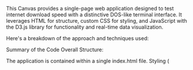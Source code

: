This Canvas provides a single-page web application designed to test internet download speed with a distinctive DOS-like terminal interface. It leverages HTML for structure, custom CSS for styling, and JavaScript with the D3.js library for functionality and real-time data visualization.

Here's a breakdown of the approach and techniques used:

Summary of the Code
Overall Structure:

The application is contained within a single index.html file.
Styling (<style>) and JavaScript logic (<script>) are embedded directly within the HTML, making it self-contained.
It imports Tailwind CSS for basic utilities and D3.js for advanced charting capabilities.
DOS Terminal User Interface (UI) Design:

Theme: The CSS is meticulously crafted to mimic an old-school DOS terminal. This includes:
A dark, plain #0d1117 or #000000 background.
Monospace font ('Roboto Mono').
Prominent "Matrix green" (#00ff00) for text, labels, and borders.
Sharp, unrounded corners on all elements (e.g., border-radius: 0;).
Subtle scanline overlay (::before pseudo-element on .container) to simulate a CRT monitor.
Layout: Instead of traditional UI elements like buttons and input fields, information is presented in div elements styled to look like command-line output lines (.result-line).
Interactive "Button": The "INITIATE_TEST" is a <button> element, but it's styled to appear as part of the terminal text, complete with a PROMPT> prefix and a blinking _ cursor (::after pseudo-element) when active, reinforcing the command-line interaction. It changes color on hover and disables/enables based on test status.
No Glow/Shadows: All box-shadow and text-shadow effects are removed to achieve a flat, non-glowing aesthetic, consistent with a plain DOS terminal.
Speed Test Methodology:

Latency Test (Ping):
A quick HEAD request is sent to https://cloudflare.com/cdn-cgi/trace to measure the Round-Trip Time (RTT) in milliseconds.
A 5-second timeout is applied using AbortController to prevent indefinite hanging.
Download Speed Test (Core):
Target: The test aims to download 1GB (DOWNLOAD_FILE_SIZE_BYTES) of dummy data from Cloudflare's speed test endpoint.
Parallel Connections: To maximize throughput and simulate real-world browser behavior, the test initiates 8 (NUM_PARALLEL_CONNECTIONS) simultaneous fetch requests. Each connection downloads a portion of the total 1GB file.
Real-time Cumulative Average Speed Calculation:
The fetch API's response.body.getReader() is used to read the incoming data stream in chunks.
A requestAnimationFrame loop continuously monitors the totalBytesDownloaded and elapsedTimeFromStart.
The DL_SPEED display is updated in real-time by calculating the average speed from the start of the test up to the current moment ((totalBytesDownloaded * 8) / elapsedTimeFromStart).
Graphing with D3.js (Real-time & Animated):
The D3.js library is used to render a line graph (<svg> element) within the terminal UI.
Data points (cumulative average speed vs. time) are collected every 200ms (GRAPH_SAMPLE_INTERVAL_MS).
The graph's line (.line path) and axes (.axis) are smoothly animated using D3's transition() methods, ensuring a fluid and continuous visualization of the speed trend.
The X-axis (time) and Y-axis (speed) domains dynamically adjust as more data is collected.
Test Timeout: A crucial AbortController and setTimeout mechanism is implemented to stop the download test automatically after 10 seconds (TEST_TIMEOUT_SECONDS). If the test isn't completed naturally, it will terminate, and results will reflect the data downloaded within that timeframe.
Error Handling: try/catch blocks are used to manage network errors or aborted fetches, displaying appropriate messages in the STATUS line and custom alert boxes.
UI State Management:

The startButton is disabled and its blinking cursor hidden when the test starts.
A loadingSpinner is displayed during the test.
Upon test completion (or timeout/error), the startButton is re-enabled, the cursor reappears, and the statusMessage updates, signaling that the system is ready for re-testing.
In essence, the application provides a robust download speed test wrapped in a meticulously crafted retro DOS terminal aesthetic, complete with dynamic real-time feedback and a smoothly animating graph.



<!DOCTYPE html>
<html lang="en">
<head>
    <meta charset="UTF-8">
    <meta name="viewport" content="width=device-width, initial-scale=1.0">
    <title>NETWORK DIAGNOSTIC V2.4</title>
    <!-- Tailwind CSS CDN -->
    <script src="https://cdn.tailwindcss.com"></script>
    <!-- Using a common monospace font for terminal feel -->
    <link href="https://fonts.googleapis.com/css2?family=Roboto+Mono:wght@400;700&display=swap" rel="stylesheet">
    <!-- D3.js CDN for graphing -->
    <script src="https://d3js.org/d3.v7.min.js"></script>
    <style>
        /* Global Terminal Theme Styles */
        body {
            font-family: 'Roboto Mono', monospace; /* Monospace font for terminal feel */
            background-color: #0d1117; /* Dark charcoal/black background */
            display: flex;
            justify-content: center;
            align-items: center;
            min-height: 100vh;
            margin: 0;
            padding: 1rem;
            box-sizing: border-box;
            color: #00ff00; /* Matrix green text */
            overflow: hidden; /* Prevent body scroll if content slightly overflows */
        }
        .container {
            background-color: #000000; /* Pure black for the terminal screen */
            border: 2px solid #00ff00; /* Matrix green border */
            border-radius: 0; /* Sharp corners */
            padding: 2rem;
            max-width: 42rem; /* Wider for better content flow */
            width: 100%;
            text-align: left; /* Align text like a real terminal */
            position: relative; /* For scanline effect */
            line-height: 1.5; /* Better readability */
            font-size: 1.1rem; /* Base font size for terminal text */
            overflow: hidden; /* Hide potential scrollbars inside */
        }

        /* Scanline overlay effect for the entire terminal screen */
        .container::before {
            content: '';
            position: absolute;
            top: 0;
            left: 0;
            right: 0;
            bottom: 0;
            background: repeating-linear-gradient(
                #000000,
                #000000 1px,
                rgba(0, 255, 0, 0.04) 1px,
                rgba(0, 255, 0, 0.04) 2px
            );
            pointer-events: none; /* Allows clicks/interactions beneath it */
            opacity: 0.15; /* More visible scanlines */
            z-index: 1; /* Above background, below text */
        }

        /* Result lines - no more boxes */
        .result-line {
            margin-bottom: 0.5rem; /* Space between lines */
            color: #00ff00;
            padding-left: 0.5rem; /* Indent slightly like a prompt */
            display: flex; /* Use flexbox for aligned label and value */
        }
        .result-label {
            flex-shrink: 0; /* Prevent label from shrinking */
            width: 8rem; /* Fixed width for alignment */
            color: #00cc00; /* Slightly dimmer green for labels */
        }
        .result-value {
            font-weight: bold;
            color: #00ff00;
            flex-grow: 1; /* Allow value to take remaining space */
        }

        .loading-spinner {
            border: 0.25rem solid rgba(0, 255, 0, 0.3); /* Green translucent */
            border-top: 0.25rem solid #00ff00; /* Bright green */
            border-radius: 50%;
            width: 2.5rem;
            height: 2.5rem;
            animation: spin 1s linear infinite;
            display: none;
            margin: 1rem auto; /* Center spinner */
        }
        @keyframes spin {
            0% { transform: rotate(0deg); }
            100% { transform: rotate(360deg); }
        }

        /* Command-line button - styled to be inline with other text */
        #startButton {
            background: none; /* No background */
            border: none; /* No border */
            color: #00ff00; /* Green text */
            font-size: 1.1rem; /* Same font size as container/result-line */
            font-weight: bold;
            cursor: pointer;
            padding: 0; /* Remove padding */
            margin: 0; /* Remove margin */
            display: inline-block; /* Make it flow inline with text */
            text-align: left;
            user-select: none; /* Prevent text selection */
            transition: color 0.1s ease-in-out; /* Smooth color change on hover */
            position: relative; /* For pseudo-elements */
            z-index: 2; /* Above scanlines */
            white-space: nowrap; /* Prevent wrapping */
            line-height: inherit; /* Inherit line height from parent */
        }
        #startButton:hover {
            color: #00e600; /* Slightly darker green on hover */
            transform: none; /* Remove any transform */
        }
        #startButton:active {
            color: #00cc00;
        }
        #startButton:disabled {
            color: #006600; /* Dimmer green when disabled */
            cursor: not-allowed;
        }
        /* Blinking cursor for the button, only visible when NOT disabled */
        #startButton:not(:disabled)::after {
            content: '_'; /* Blinking cursor */
            animation: blink-caret 1s step-end infinite;
            margin-left: 0.2em; /* Use em for relative spacing */
        }
        /* Hide cursor when disabled */
        #startButton:disabled::after {
            content: ''; /* Hide cursor by removing content */
        }
        @keyframes blink-caret {
            from, to { visibility: hidden; }
            50% { visibility: visible; }
        }


        #statusMessage {
            color: #00ff00; /* Matrix green */
            font-size: 1.1rem; /* Same font size as container/result-line */
            padding-left: 0; /* No extra padding, handled by result-line */
        }

        /* Graph container styling */
        #speedGraph {
            margin-top: 2rem;
            background-color: #000000; /* Pure black for graph area */
            border: 1px solid #00cc00; /* Green border */
            border-radius: 0; /* Sharp corners */
            padding: 1rem;
            width: 100%;
            overflow: hidden;
            position: relative; /* For background patterns */
            z-index: 2; /* Above scanlines */
        }

        /* Optional: Add a subtle grid/pattern to the graph background */
        #speedGraph::before {
            content: '';
            position: absolute;
            top: 0;
            left: 0;
            right: 0;
            bottom: 0;
            background-image:
                linear-gradient(to right, rgba(0, 255, 0, 0.05) 1px, transparent 1px),
                linear-gradient(to bottom, rgba(0, 255, 0, 0.05) 1px, transparent 1px);
            background-size: 20px 20px; /* Adjust grid size */
            pointer-events: none;
            opacity: 0.3;
            z-index: 1;
        }

        /* Style for SVG paths and axes (D3.js) */
        .line {
            fill: none;
            stroke: #00ff00; /* Bright green line */
            stroke-width: 2px;
            transition: d; /* Animate path changes */
        }
        .axis text {
            font-family: 'Roboto Mono', monospace;
            font-size: 0.75rem;
            fill: #00cc00; /* Slightly darker green for axis text */
        }
        .axis path, .axis line {
            stroke: #006600; /* Darker green for axis lines */
        }
        .axis-label {
            font-family: 'Roboto Mono', monospace;
            fill: #00ff00;
        }

        /* Mobile adjustments */
        @media (max-width: 640px) {
            .container {
                padding: 1rem;
                max-width: 100%;
                font-size: 0.9rem;
            }
            #startButton {
                font-size: 0.9rem; /* Match new container font size */
            }
            .result-line {
                padding-left: 0.2rem;
            }
            .result-label {
                width: 5rem; /* Adjust width for smaller screens */
            }
            .result-value {
                font-size: 1.4rem; /* Smaller value font */
            }
            #statusMessage {
                font-size: 0.9rem;
            }
            #speedGraph {
                padding: 0.5rem;
            }
            .axis text {
                font-size: 0.65rem;
            }
        }
    </style>
</head>
<body class="antialiased">
    <div class="container">
        <!-- Removed H1 Header -->

        <div class="result-line">
            <span class="result-label" style="width: auto;">PROMPT></span><button id="startButton">INITIATE_TEST</button>
        </div>

        <div class="result-line">
            <span class="result-label">STATUS></span><span id="statusMessage">SYSTEM_READY</span>
        </div>

        <div class="result-line">
            <span class="result-label">PING></span><span id="latencyResult">- MS</span>
        </div>

        <div class="result-line">
            <span class="result-label">DL_SPEED></span><span id="downloadResult">- MBPS</span>
        </div>

        <div id="loadingSpinner" class="loading-spinner"></div>

        <!-- Graph Container -->
        <div id="speedGraph">
            <!-- D3.js will render the SVG graph here -->
        </div>
    </div>

    <script>
        // DOM Elements
        const startButton = document.getElementById('startButton');
        const loadingSpinner = document.getElementById('loadingSpinner');
        const statusMessage = document.getElementById('statusMessage');
        const latencyResult = document.getElementById('latencyResult');
        const downloadResult = document.getElementById('downloadResult');
        const speedGraphContainer = document.getElementById('speedGraph');

        // Test parameters
        const DOWNLOAD_FILE_SIZE_BYTES = 1000 * 1024 * 1024; // 1 GB (target, may not fully download due to timeout)
        const DOWNLOAD_TEST_URL_BASE = `https://speed.cloudflare.com/__down`; // Cloudflare endpoint allows specifying exact bytes
        const NUM_PARALLEL_CONNECTIONS = 8; // Number of parallel connections for download test
        const GRAPH_SAMPLE_INTERVAL_MS = 200; // How often to collect data and update the graph (in milliseconds)
        const TEST_TIMEOUT_SECONDS = 20; // Maximum duration for the download test

        let downloadSpeedSamples = []; // Stores data points for the graph (cumulative average speed)
        let animationFrameId = null; // To manage requestAnimationFrame for UI/graph updates
        let abortController = null; // To cancel fetch requests on timeout

        // D3.js graph variables (initialized once after first setup)
        let svg, xScale, yScale, linePath, xAxisG, yAxisG;
        const margin = { top: 20, right: 30, bottom: 40, left: 60 };
        let graphWidth, graphHeight;

        // Function to show a custom message box (terminal style) instead of alert()
        function showMessageBox(message) {
            const modal = document.createElement('div');
            modal.className = 'fixed inset-0 bg-gray-900 bg-opacity-75 flex items-center justify-center z-50';
            modal.innerHTML = `
                <div class="bg-black p-8 border border-green-500 rounded-none text-center max-w-sm mx-auto text-green-500 font-mono">
                    <p class="text-lg font-semibold mb-4">${message}</p>
                    <button class="bg-green-500 text-black px-6 py-2 border border-green-500 hover:bg-green-700 transition" onclick="this.parentNode.parentNode.remove()">ACKNOWLEDGE</button>
                </div>
            `;
            document.body.appendChild(modal);
        }

        // Helper to clear results and messages, and graph
        function clearResults() {
            latencyResult.textContent = '- MS';
            downloadResult.textContent = '- MBPS';
            statusMessage.textContent = 'SYSTEM_READY';
            
            // Clear graph and reset D3 elements
            d3.select("#speedGraph svg").remove();
            svg = null;
            xScale = null;
            yScale = null;
            linePath = null;
            xAxisG = null;
            yAxisG = null;

            downloadSpeedSamples = []; // Clear old samples
            if (animationFrameId) {
                cancelAnimationFrame(animationFrameId);
                animationFrameId = null;
            }
        }

        // --- Latency Test ---
        async function runLatencyTest() {
            statusMessage.textContent = 'EXECUTING_LATENCY_TEST...';
            latencyResult.textContent = '... MS';
            const startTime = performance.now();
            try {
                // Using Cloudflare's trace endpoint for a more reliable latency test
                // Added a new AbortController just for latency test for better isolation
                const controller = new AbortController();
                const timeoutId = setTimeout(() => controller.abort(), 5000); // 5 sec timeout for latency

                await fetch('https://cloudflare.com/cdn-cgi/trace', { method: 'HEAD', cache: 'no-store', signal: controller.signal });
                const endTime = performance.now();
                clearTimeout(timeoutId); // Clear timeout if fetch completes in time

                const latency = (endTime - startTime).toFixed(2);
                latencyResult.textContent = `${latency} MS`;
                return parseFloat(latency);
            } catch (error) {
                console.error("Latency test failed:", error);
                if (error.name === 'AbortError') {
                    latencyResult.textContent = 'TIMEOUT';
                    showMessageBox('LATENCY_TEST_TIMED_OUT. CHECK_NETWORK_CONNECTION.');
                } else {
                    latencyResult.textContent = 'ERROR';
                    showMessageBox('LATENCY_TEST_FAILED. CHECK_NETWORK_CONNECTION_OR_CONSOLE_LOG.');
                }
                return null;
            }
        }

        // --- Download Speed Test (with parallel connections, real-time average updates and animated graph) ---
        async function runDownloadTest() {
            statusMessage.textContent = `INITIATING_DOWNLOAD_SEQUENCE_[1GB]_[${NUM_PARALLEL_CONNECTIONS}_THREADS]...`;
            downloadResult.textContent = '0.00 MBPS (AVG)';

            totalBytesDownloaded = 0; // Reset for new test
            const overallStartTime = performance.now();

            // Variables for graph data collection
            let lastGraphUpdateTime = overallStartTime; // For throttling graph updates

            const downloadPromises = [];

            // Setup AbortController for the download test
            abortController = new AbortController();
            const signal = abortController.signal;

            // Set up the overall test timeout
            const testTimeoutId = setTimeout(() => {
                if (!signal.aborted) { // Only abort if not already aborted by successful completion
                    console.warn(`Test timed out after ${TEST_TIMEOUT_SECONDS} seconds.`);
                    abortController.abort();
                    statusMessage.textContent = `TEST_ABORTED: MAX_TIME_REACHED (${TEST_TIMEOUT_SECONDS}s).`;
                }
            }, TEST_TIMEOUT_SECONDS * 1000);

            // Function to update UI and graph (called via requestAnimationFrame)
            function updateUIAndGraph() {
                const currentTime = performance.now();
                const elapsedTimeFromStart = (currentTime - overallStartTime) / 1000; // Total elapsed time in seconds

                // Update real-time CUMULATIVE AVERAGE speed display
                if (elapsedTimeFromStart > 0) { // Avoid division by zero at the very start
                    const currentOverallAvgSpeedMbps = (totalBytesDownloaded * 8) / elapsedTimeFromStart / (1024 * 1024);
                    downloadResult.textContent = `${currentOverallAvgSpeedMbps.toFixed(2)} MBPS (AVG)`;
                } else {
                    downloadResult.textContent = '0.00 MBPS (AVG)';
                }

                // Collect data for graph (cumulative average speed) and redraw if enough time has passed
                if (currentTime - lastGraphUpdateTime >= GRAPH_SAMPLE_INTERVAL_MS) {
                    const currentOverallAvgSpeedMbps = (totalBytesDownloaded * 8) / elapsedTimeFromStart / (1024 * 1024);
                    downloadSpeedSamples.push({
                        time: elapsedTimeFromStart,
                        speed: currentOverallAvgSpeedMbps
                    });
                    
                    // Draw graph with smooth transition
                    drawSpeedGraph(downloadSpeedSamples, elapsedTimeFromStart, true); // Pass true for animation
                    lastGraphUpdateTime = currentTime;
                }

                statusMessage.textContent = `DOWNLOAD_PROGRESS: ${((totalBytesDownloaded / DOWNLOAD_FILE_SIZE_BYTES) * 100).toFixed(1)}%`;

                // Continue animation loop if test is not yet complete AND not aborted
                if (totalBytesDownloaded < DOWNLOAD_FILE_SIZE_BYTES && !signal.aborted) {
                    animationFrameId = requestAnimationFrame(updateUIAndGraph);
                } else {
                    // If test completed or aborted, ensure final graph draw and cleanup
                    if (animationFrameId) {
                        cancelAnimationFrame(animationFrameId);
                        animationFrameId = null;
                    }
                    if (!signal.aborted) { // Only clear timeout if test finished naturally
                         clearTimeout(testTimeoutId);
                    }
                }
            }

            // Start the initial graph setup
            initializeGraph();
            // Start the animation frame loop
            animationFrameId = requestAnimationFrame(updateUIAndGraph);

            // Calculate bytes per connection, ensuring even distribution
            const bytesPerConnection = Math.floor(DOWNLOAD_FILE_SIZE_BYTES / NUM_PARALLEL_CONNECTIONS);
            let remainingBytes = DOWNLOAD_FILE_SIZE_BYTES % NUM_PARALLEL_CONNECTIONS;

            for (let i = 0; i < NUM_PARALLEL_CONNECTIONS; i++) {
                const currentConnectionBytes = bytesPerConnection + (remainingBytes-- > 0 ? 1 : 0);
                // Add random parameter to URL to prevent caching across connections and ensure fresh download
                const url = `${DOWNLOAD_TEST_URL_BASE}?bytes=${currentConnectionBytes}&_t=${Date.now()}_${i}`;

                downloadPromises.push(
                    (async () => {
                        try {
                            const response = await fetch(url, { cache: 'no-store', signal: signal });
                            if (!response.ok) {
                                throw new Error(`HTTP_ERROR!_STATUS:_${response.status}_FROM_CONNECTION_${i+1}`);
                            }

                            const reader = response.body.getReader();
                            while (true) {
                                // Check if aborted before reading next chunk
                                if (signal.aborted) {
                                    reader.cancel(); // Cancel the reader if the test was aborted externally
                                    break;
                                }
                                const { done, value } = await reader.read();
                                if (done) break;

                                // Atomically update shared total bytes downloaded
                                totalBytesDownloaded += value.length;
                            }
                        } catch (error) {
                            if (error.name === 'AbortError') {
                                console.warn(`Download connection ${i+1} aborted.`);
                                // Do not re-throw AbortError as it's a controlled stop
                            } else {
                                console.error(`Download_CONNECTION_${i+1}_FAILED:`, error);
                                throw error; // Re-throw other errors
                            }
                        }
                    })()
                );
            }

            try {
                // Wait for all parallel download promises to resolve (or reject due to error/abort)
                await Promise.all(downloadPromises);

                // Ensure cleanup of timeout if Promise.all completes before timeout triggers
                clearTimeout(testTimeoutId); 
                
                // Final calculation and display
                const overallEndTime = performance.now();
                const overallDurationSeconds = (overallEndTime - overallStartTime) / 1000;
                
                // Calculate final speed based on actual elapsed time and downloaded bytes
                const finalElapsedTime = (overallEndTime - overallStartTime) / 1000;
                let finalOverallAvgSpeedMbps = 0;
                if (finalElapsedTime > 0) {
                     finalOverallAvgSpeedMbps = (totalBytesDownloaded * 8) / finalElapsedTime / (1024 * 1024);
                }

                // Add a final point for the graph representing the final overall average
                downloadSpeedSamples.push({ time: finalElapsedTime, speed: finalOverallAvgSpeedMbps });

                // Handle case where duration is effectively zero or no data (very fast connections or test issues)
                if (overallDurationSeconds === 0 || totalBytesDownloaded === 0) {
                     downloadResult.textContent = 'ERROR';
                     if (!signal.aborted) { // If not aborted by timeout, it's a real error
                        showMessageBox('DOWNLOAD_TEST_COMPLETED_TOO_QUICKLY_OR_NO_DATA_RECEIVED. RETRY_TEST.');
                     }
                     return null;
                }

                // Display final overall average speed
                downloadResult.textContent = `${finalOverallAvgSpeedMbps.toFixed(2)} MBPS (AVG_FINAL)`;
                console.log(`DOWNLOAD_TEST_SUCCESS: ${finalOverallAvgSpeedMbps.toFixed(2)} MBPS (OVERALL_AVG)`);

                // Final draw of the graph to ensure it's complete and scaled correctly (with animation)
                drawSpeedGraph(downloadSpeedSamples, overallDurationSeconds, true);
                return finalOverallAvgSpeedMbps;

            } catch (error) {
                // This catch handles errors from Promise.all, which means one or more connections failed (not just aborted)
                if (error.name !== 'AbortError') { // Don't show error box for intentional aborts
                    console.error("OVERALL_DOWNLOAD_TEST_FAILED_CATCH:", error);
                    downloadResult.textContent = 'ERROR';
                    showMessageBox('DOWNLOAD_TEST_FAILED_DUE_TO_CONNECTION_FAILURE. CHECK_CONSOLE_FOR_DETAILS.');
                }
                clearTimeout(testTimeoutId); // Ensure timeout is cleared even on other errors
                return null;
            } finally {
                // Final cleanup for animation frame and timeout, handled by updateUIAndGraph loop
                // if animationFrameId is still active, it will be cleared there.
                // If the test finished successfully, testTimeoutId would have been cleared.
            }
        }

        // --- Graph Initialization (run once at the start of a test) ---
        function initializeGraph() {
            speedGraphContainer.innerHTML = ''; // Clear existing graph SVG

            const containerWidth = speedGraphContainer.clientWidth;
            const containerHeight = 300;
            graphWidth = containerWidth - margin.left - margin.right;
            graphHeight = containerHeight - margin.top - margin.bottom;

            svg = d3.select("#speedGraph")
                .append("svg")
                .attr("width", containerWidth)
                .attr("height", containerHeight)
                .append("g")
                .attr("transform", `translate(${margin.left},${margin.top})`);

            // Initial scales (domains will be updated dynamically)
            xScale = d3.scaleLinear().range([0, graphWidth]);
            yScale = d3.scaleLinear().range([graphHeight, 0]);

            // Add X-axis group
            xAxisG = svg.append("g")
                .attr("transform", `translate(0,${graphHeight})`)
                .attr("class", "axis");

            // Add Y-axis group
            yAxisG = svg.append("g")
                .attr("class", "axis");

            // Add X-axis label
            svg.append("text")
                .attr("class", "axis-label")
                .attr("x", graphWidth / 2)
                .attr("y", graphHeight + margin.bottom - 5)
                .attr("text-anchor", "middle")
                .text("TIME (SECONDS)");

            // Add Y-axis label
            svg.append("text")
                .attr("class", "axis-label")
                .attr("transform", "rotate(-90)")
                .attr("y", -margin.left + 15)
                .attr("x", -graphHeight / 2)
                .attr("text-anchor", "middle")
                .text("SPEED (MBPS)");

            // Add the line path (initially empty)
            linePath = svg.append("path")
                .attr("class", "line");
        }

        // --- Graph Drawing/Updating Function using D3.js ---
        function drawSpeedGraph(data, currentMaxTime, animate = false) {
            if (!svg || data.length === 0) {
                // If SVG not initialized or no data, do nothing or show message
                if (data.length === 0) {
                    speedGraphContainer.innerHTML = '<p class="text-green-500">NO_DATA_TO_DISPLAY_FOR_GRAPH.</p>';
                }
                return;
            }

            // Update scales domains
            xScale.domain([0, currentMaxTime || d3.max(data, d => d.time) * 1.05]);
            yScale.domain([0, (d3.max(data, d => d.speed) || 0) * 1.2]); // 20% buffer for max speed

            // Define the line generator
            const lineGenerator = d3.line()
                .x(d => xScale(d.time))
                .y(d => yScale(d.speed));

            // Update the line path
            let pathSelection = linePath.datum(data);

            if (animate) {
                pathSelection = pathSelection.transition()
                    .duration(GRAPH_SAMPLE_INTERVAL_MS * 0.8) // Smooth transition based on sample interval
                    .ease(d3.easeLinear); // Linear ease for consistent speed
            }
            pathSelection.attr("d", lineGenerator);

            // Update axes with transitions
            let xAxisTransition = xAxisG;
            let yAxisTransition = yAxisG;
            if (animate) {
                xAxisTransition = xAxisG.transition()
                    .duration(GRAPH_SAMPLE_INTERVAL_MS * 0.8)
                    .ease(d3.easeLinear);
                yAxisTransition = yAxisG.transition()
                    .duration(GRAPH_SAMPLE_INTERVAL_MS * 0.8)
                    .ease(d3.easeLinear);
            }

            xAxisTransition.call(d3.axisBottom(xScale).ticks(5).tickFormat(d => `${d.toFixed(0)}s`));
            yAxisTransition.call(d3.axisLeft(yScale).ticks(5).tickFormat(d => `${d.toFixed(0)} MBPS`));
        }

        // --- Main Test Execution ---
        async function startSpeedTest() {
            clearResults(); // Clear previous results and messages and graph

            startButton.disabled = true; // Disable button during test
            // The ::after pseudo-element (blinking cursor) is automatically hidden by CSS when disabled

            loadingSpinner.style.display = 'block'; // Show spinner

            try {
                // Run tests sequentially for clear progress
                await runLatencyTest();
                await runDownloadTest();
            } finally {
                loadingSpinner.style.display = 'none'; // Hide spinner
                startButton.disabled = false; // Re-enable button
                statusMessage.textContent = 'TEST_COMPLETE. PRESS_INITIATE_TO_RETEST.';
            }
        }

        // Event listener for the start button
        startButton.addEventListener('click', startSpeedTest);

        // Responsive graph resizing
        window.addEventListener('resize', () => {
            // Only redraw graph if data exists (test has run at least once)
            // and if it's not currently in the middle of a test (startButton.disabled is false)
            if (downloadSpeedSamples.length > 0 && !startButton.disabled) {
                // Recalculate dimensions
                const containerWidth = speedGraphContainer.clientWidth;
                graphWidth = containerWidth - margin.left - margin.right;
                
                // Update SVG and g dimensions
                d3.select("#speedGraph svg")
                    .attr("width", containerWidth);
                if (svg) { // Ensure svg is initialized
                    svg.attr("transform", `translate(${margin.left},${margin.top})`);
                }

                // Update scales with new range
                xScale.range([0, graphWidth]);
                yScale.range([graphHeight, 0]); // Height remains fixed for now

                // Redraw with current data and updated scales, no animation for resize
                const lastDataPointTime = downloadSpeedSamples.length > 0 ? downloadSpeedSamples[downloadSpeedSamples.length - 1].time : 0;
                drawSpeedGraph(downloadSpeedSamples, lastDataPointTime, false);

                // Update axis labels positions
                if (svg) { // Ensure svg is initialized
                    svg.select(".axis-label[text='TIME (SECONDS)']")
                        .attr("x", graphWidth / 2);
                    svg.select(".axis-label[text='SPEED (MBPS)']")
                        .attr("y", -margin.left + 15) // Re-adjust if margin changes
                        .attr("x", -graphHeight / 2);
                }
            }
        });

        // Initial status message on load
        clearResults();
    </script>
</body>
</html>
